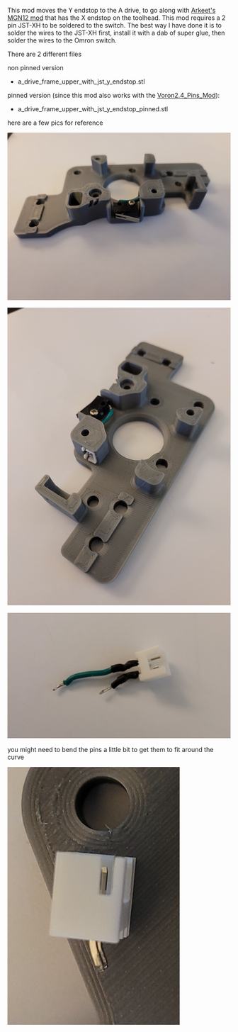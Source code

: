 This mod moves the Y endstop to the A drive, to go along with [Arkeet's MGN12 mod](../../arkeet/mgn12)
that has the X endstop on the toolhead.  This mod requires a 2 pin JST-XH to be soldered to the
switch.  The best way I have done it is to solder the wires to the JST-XH first, install it with a dab
of super glue, then solder the wires to the Omron switch.


There are 2 different files

non pinned version
- a_drive_frame_upper_with_jst_y_endstop.stl

pinned version (since this mod also works with the [Voron2.4_Pins_Mod](../Voron2.4_Pins_Mod)):
- a_drive_frame_upper_with_jst_y_endstop_pinned.stl

here are a few pics for reference

![A Drive](Images/1.png)

![A Drive With JST](Images/2.png)

![Jst with Wires](Images/3.png)

you might need to bend the pins a little bit to get them to fit around the curve

![JST with bent pins](Images/4.png)

